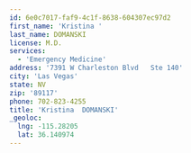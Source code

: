 ```yaml
---
id: 6e0c7017-faf9-4c1f-8638-604307ec97d2
first_name: 'Kristina '
last_name: DOMANSKI
license: M.D.
services:
  - 'Emergency Medicine'
address: '7391 W Charleston Blvd   Ste 140'
city: 'Las Vegas'
state: NV
zip: '89117'
phone: 702-823-4255
title: 'Kristina  DOMANSKI'
_geoloc:
  lng: -115.28205
  lat: 36.140974
---
```

